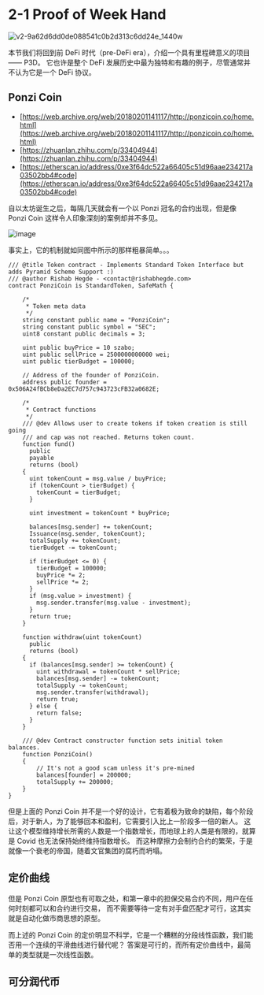 # 2-1 Proof of Week Hand
![v2-9a62d6dd0de088541c0b2d313c6dd24e_1440w](https://user-images.githubusercontent.com/2507027/190430432-dbf8071d-0209-4e07-9240-e1905587a650.jpg)

本节我们将回到前 DeFi 时代（pre-DeFi era），介绍一个具有里程碑意义的项目 —— P3D。
它也许是整个 DeFi 发展历史中最为独特和有趣的例子，尽管通常并不认为它是一个 DeFi 协议。

## Ponzi Coin

- [https://web.archive.org/web/20180201141117/http://ponzicoin.co/home.html](https://web.archive.org/web/20180201141117/http://ponzicoin.co/home.html)
- [https://zhuanlan.zhihu.com/p/33404944](https://zhuanlan.zhihu.com/p/33404944)
- [https://etherscan.io/address/0xe3f64dc522a66405c51d96aae234217a03502bb4#code](https://etherscan.io/address/0xe3f64dc522a66405c51d96aae234217a03502bb4#code)

自以太坊诞生之后，每隔几天就会有一个以 Ponzi 冠名的合约出现，但是像 Ponzi Coin 这样令人印象深刻的案例却并不多见。

![image](https://user-images.githubusercontent.com/2507027/190435209-becfb54e-9d7b-4967-8965-aaa4759c1e45.png)

事实上，它的机制就如同图中所示的那样粗暴简单。。。

```solidity
/// @title Token contract - Implements Standard Token Interface but adds Pyramid Scheme Support :)
/// @author Rishab Hegde - <contact@rishabhegde.com>
contract PonziCoin is StandardToken, SafeMath {

    /*
     * Token meta data
     */
    string constant public name = "PonziCoin";
    string constant public symbol = "SEC";
    uint8 constant public decimals = 3;

    uint public buyPrice = 10 szabo;
    uint public sellPrice = 2500000000000 wei;
    uint public tierBudget = 100000;

    // Address of the founder of PonziCoin.
    address public founder = 0x506A24fBCb8eDa2EC7d757c943723cFB32a0682E;

    /*
     * Contract functions
     */
    /// @dev Allows user to create tokens if token creation is still going
    /// and cap was not reached. Returns token count.
    function fund()
      public
      payable 
      returns (bool)
    {
      uint tokenCount = msg.value / buyPrice;
      if (tokenCount > tierBudget) {
        tokenCount = tierBudget;
      }
      
      uint investment = tokenCount * buyPrice;

      balances[msg.sender] += tokenCount;
      Issuance(msg.sender, tokenCount);
      totalSupply += tokenCount;
      tierBudget -= tokenCount;

      if (tierBudget <= 0) {
        tierBudget = 100000;
        buyPrice *= 2;
        sellPrice *= 2;
      }
      if (msg.value > investment) {
        msg.sender.transfer(msg.value - investment);
      }
      return true;
    }

    function withdraw(uint tokenCount)
      public
      returns (bool)
    {
      if (balances[msg.sender] >= tokenCount) {
        uint withdrawal = tokenCount * sellPrice;
        balances[msg.sender] -= tokenCount;
        totalSupply -= tokenCount;
        msg.sender.transfer(withdrawal);
        return true;
      } else {
        return false;
      }
    }

    /// @dev Contract constructor function sets initial token balances.
    function PonziCoin()
    {   
        // It's not a good scam unless it's pre-mined
        balances[founder] = 200000;
        totalSupply += 200000;
    }
}
```

但是上面的 Ponzi Coin 并不是一个好的设计，它有着极为致命的缺陷，每个阶段后，对于新人，为了能够回本和盈利，它需要引入比上一阶段多一倍的新人。
这让这个模型维持增长所需的人数是一个指数增长，而地球上的人类是有限的，就算是 Covid 也无法保持始终维持指数增长。
而这种摩擦力会制约合约的繁荣，于是就像一个衰老的帝国，随着文官集团的腐朽而坍塌。

## 定价曲线

但是 Ponzi Coin 原型也有可取之处，和第一章中的担保交易合约不同，用户在任何时刻都可以和合约进行交易，
而不需要等待一定有对手盘匹配才可行，这其实就是自动化做市商思想的原型。

而上述的 Ponzi Coin 的定价明显不科学，它是一个糟糕的分段线性函数，我们能否用一个连续的平滑曲线进行替代呢？
答案是可行的，而所有定价曲线中，最简单的类型就是一次线性函数。

## 可分润代币
